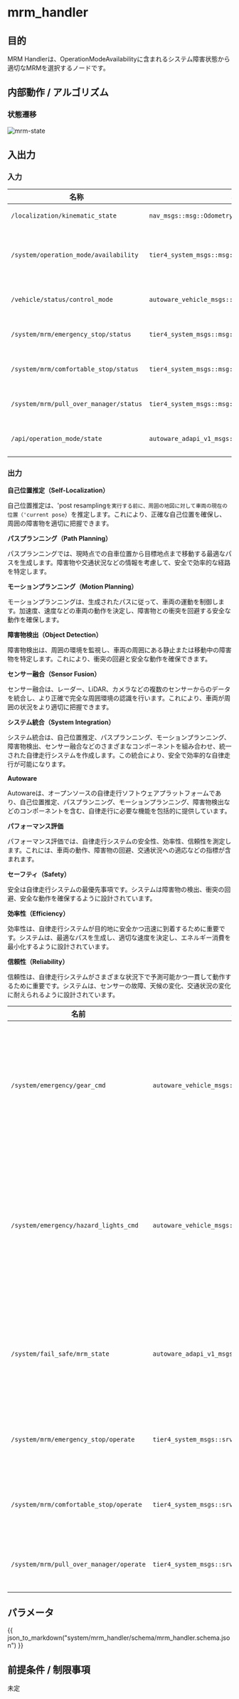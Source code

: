 # mrm_handler

## 目的

MRM Handlerは、OperationModeAvailabilityに含まれるシステム障害状態から適切なMRMを選択するノードです。

## 内部動作 / アルゴリズム

### 状態遷移

![mrm-state](image/mrm-state.svg)

## 入出力

### 入力

| 名称                                   | 種別                                                | 説明                                                                                              |
| -------------------------------------- | --------------------------------------------------- | ------------------------------------------------------------------------------------------------- |
| `/localization/kinematic_state`        | `nav_msgs::msg::Odometry`                           | 車両が停止しているかどうか判断するために使用                                                      |
| `/system/operation_mode/availability`  | `tier4_system_msgs::msg::OperationModeAvailability` | operationModeAvailabilityに示されている適切なMRMをシステム利用可能なMRM動作から選択するために使用 |
| `/vehicle/status/control_mode`         | `autoware_vehicle_msgs::msg::ControlModeReport`     | 車両モード（自律運転または手動運転）をチェックするために使用                                      |
| `/system/mrm/emergency_stop/status`    | `tier4_system_msgs::msg::MrmBehaviorStatus`         | MRM緊急停止動作が利用可能かどうかをチェックするために使用                                         |
| `/system/mrm/comfortable_stop/status`  | `tier4_system_msgs::msg::MrmBehaviorStatus`         | MRM快適停止動作が利用可能かどうかをチェックするために使用                                         |
| `/system/mrm/pull_over_manager/status` | `tier4_system_msgs::msg::MrmBehaviorStatus`         | MRMプルオーバー動作が利用可能かどうかをチェックするために使用                                     |
| `/api/operation_mode/state`            | `autoware_adapi_v1_msgs::msg::OperationModeState`   | 現在の動作モードがAUTOまたはSTOPであるかどうかを確認するために使用                                |

### 出力

**自己位置推定（Self-Localization）**

自己位置推定は、'post resampling`を実行する前に、周囲の地図に対して車両の現在の位置（'current pose`）を推定します。これにより、正確な自己位置を確保し、周囲の障害物を適切に把握できます。

**パスプランニング（Path Planning）**

パスプランニングでは、現時点での自車位置から目標地点まで移動する最適なパスを生成します。障害物や交通状況などの情報を考慮して、安全で効率的な経路を特定します。

**モーションプランニング（Motion Planning）**

モーションプランニングは、生成されたパスに従って、車両の運動を制御します。加速度、速度などの車両の動作を決定し、障害物との衝突を回避する安全な動作を確保します。

**障害物検出（Object Detection）**

障害物検出は、周囲の環境を監視し、車両の周囲にある静止または移動中の障害物を特定します。これにより、衝突の回避と安全な動作を確保できます。

**センサー融合（Sensor Fusion）**

センサー融合は、レーダー、LiDAR、カメラなどの複数のセンサーからのデータを統合し、より正確で完全な周囲環境の認識を行います。これにより、車両が周囲の状況をより適切に把握できます。

**システム統合（System Integration）**

システム統合は、自己位置推定、パスプランニング、モーションプランニング、障害物検出、センサー融合などのさまざまなコンポーネントを組み合わせ、統一された自律走行システムを作成します。この統合により、安全で効率的な自律走行が可能になります。

**Autoware**

Autowareは、オープンソースの自律走行ソフトウェアプラットフォームであり、自己位置推定、パスプランニング、モーションプランニング、障害物検出などのコンポーネントを含む、自律走行に必要な機能を包括的に提供しています。

**パフォーマンス評価**

パフォーマンス評価では、自律走行システムの安全性、効率性、信頼性を測定します。これには、車両の動作、障害物の回避、交通状況への適応などの指標が含まれます。

**セーフティ（Safety）**

安全は自律走行システムの最優先事項です。システムは障害物の検出、衝突の回避、安全な動作を確保するように設計されています。

**効率性（Efficiency）**

効率性は、自律走行システムが目的地に安全かつ迅速に到着するために重要です。システムは、最適なパスを生成し、適切な速度を決定し、エネルギー消費を最小化するように設計されています。

**信頼性（Reliability）**

信頼性は、自律走行システムがさまざまな状況下で予測可能かつ一貫して動作するために重要です。システムは、センサーの故障、天候の変化、交通状況の変化に耐えられるように設計されています。

| 名前                                    | 種類                                              | 説明                                                    |
| --------------------------------------- | ------------------------------------------------- | ------------------------------------------------------- |
| `/system/emergency/gear_cmd`            | `autoware_vehicle_msgs::msg::GearCommand`         | MRMの適切な実行に必要な（ギアコマンドを送信）           |
| `/system/emergency/hazard_lights_cmd`   | `autoware_vehicle_msgs::msg::HazardLightsCommand` | MRMの適切な実行に必要な（ターンシグナルコマンドを送信） |
| `/system/fail_safe/mrm_state`           | `autoware_adapi_v1_msgs::msg::MrmState`           | MRM実行状態と選択されたMRM挙動を通知                    |
| `/system/mrm/emergency_stop/operate`    | `tier4_system_msgs::srv::OperateMrm`              | MRM緊急停止用実行命令                                   |
| `/system/mrm/comfortable_stop/operate`  | `tier4_system_msgs::srv::OperateMrm`              | MRM快適停止用実行命令                                   |
| `/system/mrm/pull_over_manager/operate` | `tier4_system_msgs::srv::OperateMrm`              | MRM停車用実行命令                                       |

## パラメータ

{{ json_to_markdown("system/mrm_handler/schema/mrm_handler.schema.json") }}

## 前提条件 / 制限事項

未定
